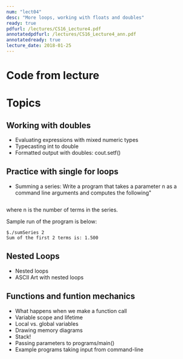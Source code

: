 ```yaml
---
num: "lect04"
desc: "More loops, working with floats and doubles"
ready: true
pdfurl: /lectures/CS16_Lecture4.pdf
annotatedpdfurl: /lectures/CS16_Lecture4_ann.pdf
annotatedready: true
lecture_date: 2018-01-25
---
```


# Code from lecture

# Topics

## Working with doubles
* Evaluating expressions with mixed numeric types
* Typecasting int to double 
* Formatted output with doubles: cout.setf()

## Practice with single for loops
* Summing a series: Write a program that takes a parameter n as a command line arguments and computes the following" 

```1 + 1/2 + 1/3 + 1/n
```
where n is the number of terms in the series.

Sample run of the program is below:

```
$./sumSeries 2
Sum of the first 2 terms is: 1.500
```


## Nested Loops
* Nested loops
* ASCII Art with nested loops

## Functions and funtion mechanics

* What happens when we make a function call
* Variable scope and lifetime
* Local vs. global variables
* Drawing memory diagrams
* Stack!
* Passing parameters to programs/main()
* Example programs taking input from command-line
